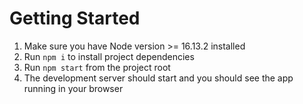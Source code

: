 
# Getting Started

1. Make sure you have Node version >= 16.13.2 installed
1. Run `npm i` to install project dependencies
1. Run `npm start` from the project root
1. The development server should start and you should see the app running in your browser
